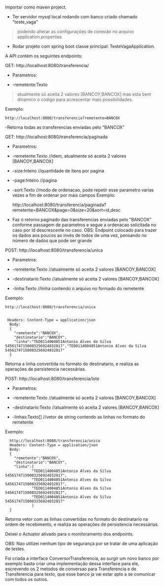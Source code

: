 
Importar como maven project.

 - Ter servidor mysql local rodando com banco criado chamado
   "teste_vaga"  

> podendo alterar as configurações de conexão no    arquivo
> application.properties

 - Rodar projeto com spring boot classe principal: TesteVagaApplication.

A API contém os seguintes endpoints:

  GET: http://localhost:8080/transferencia/
 - Parametros:

 

 - -remetente:Texto

>  atualmente só aceita 2 valores [BANCOY,BANCOX] mas esta bem dinamico
> o código para acrescentar mais possibilidades.

Exemplo: 

    http://localhost:8080/transferencia?remetente=BANCOX
     

 -Retorna todas as transferencias enviadas pelo "BANCOX"

  GET: http://localhost:8080/transferencia/paginada
 - Parametros:

  

 - -remetente:Texto //idem, atualmente só aceita 2 valores [BANCOY,BANCOX]

  

 - -size:Inteiro //quantidade de itens por pagina

 

 - -page:Inteiro //pagina
 - -sort:Texto //modo de ordenacao, pode repetir esse parametro varias vezes a fim de ordenar por mais campos Exemplo:

 
  

    http://localhost:8080/transferencia/paginada?remetente=BANCOX&page=0&size=20&sort=id,desc

  

 - Faz o retorno paginado das transferencias enviadas pelo "BANCOX"
   conforme passagem de parametros    e segue a ordenacao solicitada no
   caso por Id descrescente no caso.    OBS: Endpoint colocado para
   trazer os dados aos poucos ao invés de todos de uma vez, pensando no
   número de dados que pode ser grande

POST: http://localhost:8080/transferencia/unica

 - Parametros:

  

 - -remetente:Texto //atualmente só aceita 2 valores [BANCOY,BANCOX]

  

 - -destinatario:Texto //atualmente só aceita 2 valores [BANCOY,BANCOX]
 - -linha:Texto //linha contendo o arquivo no formado do remetente

Exemplo: 
  

    http://localhost:8080/transferencia/unica


     Headers: Content-Type = application/json
      Body: 
      {
        "remetente":"BANCOX",
        "destinatario":"BANCOY",
        "linha":"TED0114004851Antonio Alves da Silva        54561747150003256924032017","TED0114004851Antonio Alves da Silva        54561747150003256924032017"
      }

  
  Retorna a linha convertida no formato do destinatario, e realiza as operações de persistencia necessárias.

POST: http://localhost:8080/transferencia/lote

 - Parametros:
 - -remetente:Texto //atualmente só aceita 2 valores [BANCOY,BANCOX]

  

 - -destinatario:Texto //atualmente só aceita 2 valores [BANCOY,BANCOX]
 - -linhas:Texto[] //vetor de string contendo as linhas no formato do remetente

Exemplo: 

      http://localhost:8080/transferencia/unica
      Headers: Content-Type = application/json
      Body: 
      {
        "remetente":"BANCOX",
        "destinatario":"BANCOY",
        "linha":[
                "TED0114004851Antonio Alves da Silva        54561747150003256924032017",
                "TED0114004851Antonio Alves da Silva        54561747150003256924032017",
                "TED0114004851Antonio Alves da Silva        54561747150003256924032017",
                "TED0114004851Antonio Alves da Silva        54561747150003256924032017"
                ]
      }

  
  Retorna vetor com as linhas convertidas no formato do destinatario na ordem de recebimento, 
  e realiza as operações de persistencia necessárias.

Deixei o Actuator ativado para o monitoramento dos endpoints.

OBS: Nao utilizei nenhum tipo de segurança por se tratar de uma aplicação de testes.

Foi criada a interface ConversorTransferencia, ao surgir um novo banco por exemplo basta criar uma implementação dessa interface para ele,
escrevendo os 2 metodos de conversao para Transferencia e de Transferencia para texto, 
que esse banco ja vai estar apto a se comunicar com todos os outros. 







